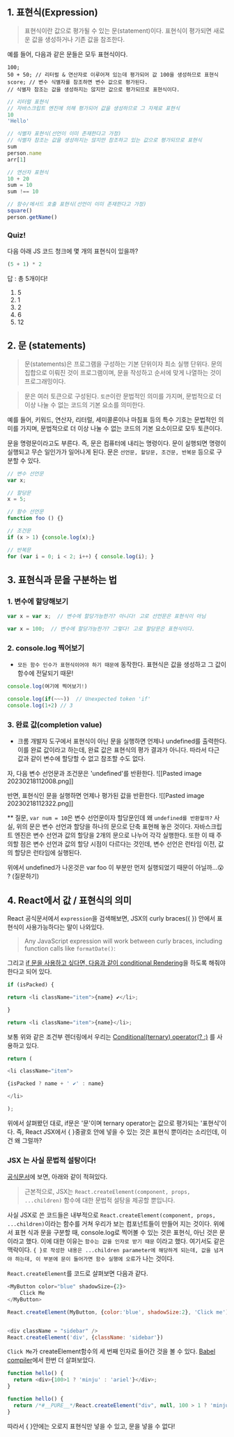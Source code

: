 ## 1.  표현식(Expression)
> 표현식이란 값으로 평가될 수 있는 문(statement)이다. 표현식이 평가되면 새로운 값을 생성하거나 기존 값을 참조한다.

예를 들어, 다음과 같은 문들은 모두 표현식이다.
```
100; 
50 + 50; // 리터럴 & 연산자로 이루어져 있는데 평가되어 값 100을 생성하므로 표현식
score; // 변수 식별자를 참조하면 변수 값으로 평가된다. 
// 식별자 참조는 값을 생성하지는 않지만 값으로 평가되므로 표현식이다. 
```

```js
// 리터럴 표현식
// 자바스크립트 엔진에 의해 평가되어 값을 생성하므로 그 자체로 표현식
10
'Hello'

// 식별자 표현식(선언이 이미 존재한다고 가정)
// 식별자 참조는 값을 생성하지는 않지만 참조하고 있는 값으로 평가되므로 표현식
sum
person.name
arr[1]

// 연산자 표현식
10 + 20
sum = 10
sum !== 10

// 함수/메서드 호출 표현식(선언이 이미 존재한다고 가정)
square()
person.getName()
```

### Quiz!
다음 아래 JS 코드 청크에 몇 개의 표현식이 있을까?
```js
(5 + 1) * 2
```
답 : 총 5개이다!
1) 5
2) 1
3) 2
4) 6
5) 12



## 2. 문 (statements)
> 문(statements)은 프로그램을 구성하는 기본 단위이자 최소 실행 단위다. 문의 집합으로 이뤄진 것이 프로그램이며, 문을 작성하고 순서에 맞게 나열하는 것이 프로그래밍이다.

> 문은 여러 토큰으로 구성된다. `토큰`이란 문법적인 의미를 가지며, 문법적으로 더 이상 나눌 수 없는 코드의 기본 요소를 의미한다. 

예를 들어, 키워드, 연산자, 리터럴, 세미콜론이나 마침표 등의 특수 기호는 문법적인 의미를 가지며, 문법적으로 더 이상 나눌 수 없는 코드의 기본 요소이므로 모두 토큰이다. 

문을 명령문이라고도 부른다. 즉, 문은 컴퓨터에 내리는 명령이다. 문이 실행되면 명령이 실행되고 무슨 일인가가 일어나게 된다. 문은 `선언문, 할당문, 조건문, 반복문` 등으로 구분할 수 있다. 
```js
// 변수 선언문
var x;

// 할당문
x = 5;

// 함수 선언문
function foo () {}

// 조건문
if (x > 1) {console.log(x);}

// 반복문
for (var i = 0; i < 2; i++) { console.log(i); }
```

## 3. 표현식과 문을 구분하는 법
### 1. 변수에 할당해보기
```js
var x = var x;  // 변수에 할당가능한가? 아니다! 고로 선언문은 표현식이 아님
```
```js
var x = 100;  // 변수에 할당가능한가? 그렇다! 고로 할당문은 표현식이다.
```

### 2. console.log 찍어보기
- `모든 함수 인수가 표현식이어야 하기 때문에` 동작한다. 표현식은 값을 생성하고 그 값이 함수에 전달되기 때문!

```js
console.log(여기에 찍어보기!)

console.log(if(~~~))  // Unexpected token 'if'
console.log(1+2) // 3
```

### 3. 완료 값(completion value)
- 크롬 개발자 도구에서 표현식이 아닌 문을 실행하면 언제나 undefined를 출력한다. 이를 완료 값이라고 하는데, 완료 값은 표현식의 평가 결과가 아니다. 따라서 다근 값과 같이 변수에 할당할 수 없고 참조할 수도 없다. 

자, 다음 변수 선언문과 조건문은 'undefined'를 반환한다.
![[Pasted image 20230218112008.png]]

반면, 표현식인 문을 실행하면 언제나 평가된 값을 반환한다.
![[Pasted image 20230218112322.png]]

** 질문, `var num = 10`은 변수 선언문이자 할당문인데 왜 `undefined를 반환할까?`
사실,  위의 문은 변수 선언과 할당을 하나의 문으로 단축 표현해 놓은 것이다. 자바스크립트 엔진은 변수 선언과 값의 할당을 2개의 문으로 나누어 각각 실행한다. 또한 이 때 주의할 점은 변수 선언과 값의 할당 시점이 다르다는 것인데, 변수 선언은 런타임 이전, 값의 할당은 런타임에 실행된다.

위에서  undefined가 나온것은 var foo 이 부분만 먼저 실행되었기 때문이 아닐까...😮 ? (질문하기)


## 4. React에서 값 / 표현식의 의미
React 공식문서에서 `expression`을 검색해보면, JSX의 curly braces({ }) 안에서 표현식이 사용가능하다는 말이 나와있다. 

>Any JavaScript expression will work between curly braces, including function calls like `formatDate()`:

그리고 [if 문을 사용하고 싶다면, 다음과 같이 conditional Rendering](https://beta.reactjs.org/learn/conditional-rendering#conditionally-returning-jsx)을 하도록 해줘야 한다고 되어 있다.

```js
if (isPacked) {  

return <li className="item">{name} ✔</li>;  

}  

return <li className="item">{name}</li>;
```

보통 위와 같은 조건부 렌더링에서 우리는 [Conditional(ternary) operator(? :)](https://beta.reactjs.org/learn/conditional-rendering#conditional-ternary-operator--) 를 사용하고 있다.
```js
return (  

<li className="item">  

{isPacked ? name + ' ✔' : name}  

</li>  

);
```

위에서 살펴봤던 대로, if문은 '문'이며 ternary operator는 값으로 평가되는 '표현식'이다. 즉, React JSX에서 { }중괄호 안에 넣을 수 있는 것은 표현식 뿐이라는 소리인데, 이건 왜 그럴까? 

### JSX 는 사실 문법적 설탕이다!
[공식문서](https://ko.reactjs.org/docs/jsx-in-depth.html)에 보면, 아래와 같이 적혀있다.
>근본적으로, JSX는 `React.createElement(component, props, ...children)` 함수에 대한 문법적 설탕을 제공할 뿐입니다.

사실 JSX로 쓴 코드들은 내부적으로 `React.createElement(component, props, ...children)`이라는 함수를 거쳐 우리가 보는 컴포넌트들이 만들어 지는 것이다. 위에서 표현 식과 문을 구분할 때, console.log로 찍어볼 수 있는 것은 표현식, 아닌 것은 문이라고 했다. 이에 대한 이유는 `함수는 값을 인자로 받기 때문` 이라고 했다. 여기서도 같은 맥락이다. `{ }로 작성한 내용은 ...children parameter에 해당하게 되는데, 값을 넘겨야 하는데, 이 부분에 문이 들어가면 함수 실행에 오류`가 나는 것이다. 

`React.createElement`를 코드로 살펴보면 다음과 같다.
```js
<MyButton color="blue" shadowSize={2}>
	Click Me
</MyButton>

React.createElement(MyButton, {color:'blue', shadowSize:2}, 'Click me');


<div className = "sidebar" />
React.createElement('div', {className: 'sidebar'})

```

`Click Me`가 createElement함수의 세 번째 인자로 들어간 것을 볼 수 있다. 
[Babel compiler](https://babeljs.io/repl/#?browsers=defaults%2C%20not%20ie%2011%2C%20not%20ie_mob%2011&build=&builtIns=false&corejs=3.21&spec=false&loose=false&code_lz=GYVwdgxgLglg9mABACwKYBt1wBQEpEDeAUIogE6pQhlIA8AJjAG4B8BAjAAycvuID8iAOQBbGGABWIIYgBcwgIZkYGIQF9aAekasA3ETVEgA&debug=false&forceAllTransforms=false&shippedProposals=false&circleciRepo=&evaluate=false&fileSize=false&timeTravel=false&sourceType=module&lineWrap=true&presets=react&prettier=false&targets=&version=7.20.15&externalPlugins=&assumptions=%7B%7D)에서 한번 더 살펴보았다.
```js
function hello() {
  return <div>{100>1 ? 'minju' : 'ariel'}</div>;
}

function hello() {
  return /*#__PURE__*/React.createElement("div", null, 100 > 1 ? 'minju' : 'ariel');
}
```

따라서 { }안에는 오로지 표현식만 넣을 수 있고, 문을 넣을 수 없다! 